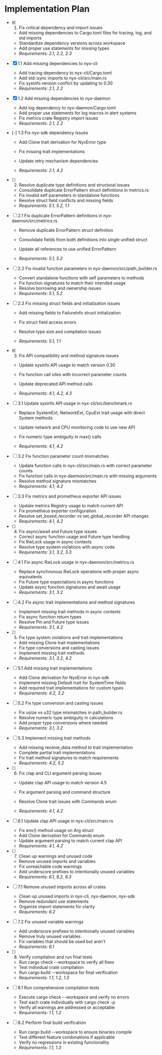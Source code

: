 # Implementation Plan

- [x] 1. Fix critical dependency and import issues





  - Add missing dependencies to Cargo.toml files for tracing, log, and std imports
  - Standardize dependency versions across workspace
  - Add proper use statements for missing types
  - _Requirements: 2.1, 2.2, 2.3_

- [x] 1.1 Add missing dependencies to nyx-cli


  - Add tracing dependency to nyx-cli/Cargo.toml
  - Add std::sync imports to nyx-cli/src/main.rs
  - Fix sysinfo version conflict by updating to 0.30
  - _Requirements: 2.1, 2.2_

- [x] 1.2 Add missing dependencies to nyx-daemon


  - Add log dependency to nyx-daemon/Cargo.toml
  - Add proper use statements for log macros in alert systems
  - Fix metrics crate Registry import issues
  - _Requirements: 2.1, 2.2_



- [-] 1.3 Fix nyx-sdk dependency issues



  - Add Clone trait derivation for NyxError type


  - Fix missing trait implementations
  - Update retry mechanism dependencies
  - _Requirements: 2.1, 4.2_

- [ ] 2. Resolve duplicate type definitions and structural issues




  - Consolidate duplicate ErrorPattern struct definitions in metrics.rs
  - Fix invalid self parameters in standalone functions
  - Resolve struct field conflicts and missing fields
  - _Requirements: 5.1, 5.2, 1.1_



- [ ] 2.1 Fix duplicate ErrorPattern definitions in nyx-daemon/src/metrics.rs
  - Remove duplicate ErrorPattern struct definition
  - Consolidate fields from both definitions into single unified struct


  - Update all references to use unified ErrorPattern
  - _Requirements: 5.1, 5.2_




- [ ] 2.2 Fix invalid function parameters in nyx-daemon/src/path_builder.rs
  - Convert standalone functions with self parameters to methods
  - Fix function signatures to match their intended usage
  - Resolve borrowing and ownership issues
  - _Requirements: 5.1, 5.2_



- [ ] 2.3 Fix missing struct fields and initialization issues
  - Add missing fields to FailureInfo struct initialization
  - Fix struct field access errors


  - Resolve type size and compilation issues
  - _Requirements: 5.1, 1.1_

- [x] 3. Fix API compatibility and method signature issues



  - Update sysinfo API usage to match version 0.30
  - Fix function call sites with incorrect parameter counts


  - Update deprecated API method calls
  - _Requirements: 4.1, 4.2, 4.3_

- [ ] 3.1 Update sysinfo API usage in nyx-cli/src/benchmark.rs

  - Replace SystemExt, NetworkExt, CpuExt trait usage with direct System methods


  - Update network and CPU monitoring code to use new API
  - Fix numeric type ambiguity in max() calls
  - _Requirements: 4.1, 4.2_

- [ ] 3.2 Fix function parameter count mismatches

  - Update function calls in nyx-cli/src/main.rs with correct parameter counts
  - Fix function calls in nyx-daemon/src/main.rs with missing arguments
  - Resolve method signature mismatches
  - _Requirements: 4.1, 4.2_


- [ ] 3.3 Fix metrics and prometheus exporter API issues

  - Update metrics Registry usage to match current API
  - Fix prometheus exporter configuration
  - Resolve set_boxed_recorder vs set_global_recorder API changes
  - _Requirements: 4.1, 4.2_

- [ ] 4. Fix async/await and Future type issues


  - Correct async function usage and Future type handling
  - Fix RwLock usage in async contexts
  - Resolve type system violations with async code
  - _Requirements: 3.1, 3.2, 3.3_

- [ ] 4.1 Fix async RwLock usage in nyx-daemon/src/metrics.rs

  - Replace synchronous RwLock operations with proper async equivalents
  - Fix Future type expectations in async functions
  - Update async function signatures and await usage
  - _Requirements: 3.1, 3.2_

- [ ] 4.2 Fix async trait implementations and method signatures

  - Implement missing trait methods in async contexts
  - Fix async function return types
  - Resolve Pin and Future type issues
  - _Requirements: 3.1, 4.2_

- [ ] 5. Fix type system violations and trait implementations


  - Add missing Clone trait implementations
  - Fix type conversions and casting issues
  - Implement missing trait methods
  - _Requirements: 3.1, 3.2, 4.2_

- [ ] 5.1 Add missing trait implementations

  - Add Clone derivation for NyxError in nyx-sdk
  - Implement missing Default trait for SystemTime fields
  - Add required trait implementations for custom types
  - _Requirements: 4.2, 3.2_


- [ ] 5.2 Fix type conversion and casting issues

  - Fix usize vs u32 type mismatches in path_builder.rs
  - Resolve numeric type ambiguity in calculations
  - Add proper type conversions where needed
  - _Requirements: 3.1, 3.2_

- [ ] 5.3 Implement missing trait methods

  - Add missing receive_data method to trait implementation
  - Complete partial trait implementations
  - Fix trait method signatures to match requirements
  - _Requirements: 4.2, 5.2_

- [ ] 6. Fix clap and CLI argument parsing issues


  - Update clap API usage to match version 4.5
  - Fix argument parsing and command structure
  - Resolve Clone trait issues with Commands enum

  - _Requirements: 4.1, 4.2_

- [ ] 6.1 Update clap API usage in nyx-cli/src/main.rs
  - Fix env() method usage on Arg struct
  - Add Clone derivation for Commands enum
  - Update argument parsing to match current clap API
  - _Requirements: 4.1, 4.2_

- [ ] 7. Clean up warnings and unused code

  - Remove unused imports and variables
  - Fix unreachable code warnings
  - Add underscore prefixes to intentionally unused variables
  - _Requirements: 6.1, 6.2, 6.3_

- [ ] 7.1 Remove unused imports across all crates
  - Clean up unused imports in nyx-cli, nyx-daemon, nyx-sdk
  - Remove redundant use statements
  - Organize import statements for clarity
  - _Requirements: 6.2_

- [ ] 7.2 Fix unused variable warnings
  - Add underscore prefixes to intentionally unused variables
  - Remove truly unused variables
  - Fix variables that should be used but aren't
  - _Requirements: 6.1_

- [ ] 8. Verify compilation and run final tests

  - Run cargo check --workspace to verify all fixes
  - Test individual crate compilation
  - Run cargo build --workspace for final verification
  - _Requirements: 1.1, 1.2, 1.3_

- [ ] 8.1 Run comprehensive compilation tests
  - Execute cargo check --workspace and verify no errors
  - Test each crate individually with cargo check -p <crate>
  - Verify all warnings are addressed or acceptable
  - _Requirements: 1.1, 1.2_

- [ ] 8.2 Perform final build verification
  - Run cargo build --workspace to ensure binaries compile
  - Test different feature combinations if applicable
  - Verify no regressions in existing functionality
  - _Requirements: 1.1, 1.3_